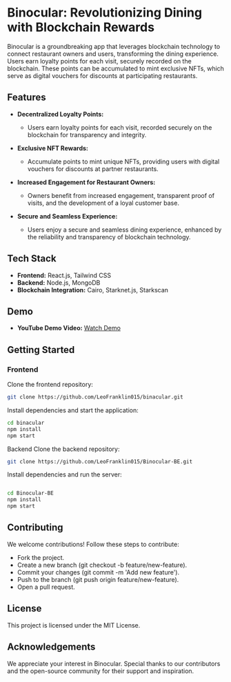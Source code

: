 # Binocular: Revolutionizing Dining with Blockchain Rewards


Binocular is a groundbreaking app that leverages blockchain technology to connect restaurant owners and users, transforming the dining experience. Users earn loyalty points for each visit, securely recorded on the blockchain. These points can be accumulated to mint exclusive NFTs, which serve as digital vouchers for discounts at participating restaurants.

## Features

- **Decentralized Loyalty Points:**
  - Users earn loyalty points for each visit, recorded securely on the blockchain for transparency and integrity.

- **Exclusive NFT Rewards:**
  - Accumulate points to mint unique NFTs, providing users with digital vouchers for discounts at partner restaurants.

- **Increased Engagement for Restaurant Owners:**
  - Owners benefit from increased engagement, transparent proof of visits, and the development of a loyal customer base.

- **Secure and Seamless Experience:**
  - Users enjoy a secure and seamless dining experience, enhanced by the reliability and transparency of blockchain technology.

## Tech Stack

- **Frontend:** React.js, Tailwind CSS
- **Backend:** Node.js, MongoDB
- **Blockchain Integration:** Cairo, Starknet.js, Starkscan

## Demo

- **YouTube Demo Video:** [Watch Demo](https://www.youtube.com/watch?v=dNrLhrDrohU)

## Getting Started

### Frontend

Clone the frontend repository:

```bash
git clone https://github.com/LeoFranklin015/binacular.git
```

Install dependencies and start the application:

```bash
cd binacular
npm install
npm start
```
Backend
Clone the backend repository:

```bash
git clone https://github.com/LeoFranklin015/Binocular-BE.git
```
Install dependencies and run the server:

```bash

cd Binocular-BE
npm install
npm start
```

## Contributing
We welcome contributions! Follow these steps to contribute:

- Fork the project.
- Create a new branch (git checkout -b feature/new-feature).
- Commit your changes (git commit -m 'Add new feature').
- Push to the branch (git push origin feature/new-feature).
- Open a pull request.

## License
This project is licensed under the MIT License.

## Acknowledgements
We appreciate your interest in Binocular. Special thanks to our contributors and the open-source community for their support and inspiration.

